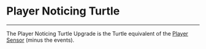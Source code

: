 # Player Noticing Turtle

---

The Player Noticing Turtle Upgrade is the Turtle equivalent of the [Player Sensor](/peripherals/player_sensor/) (minus the events).